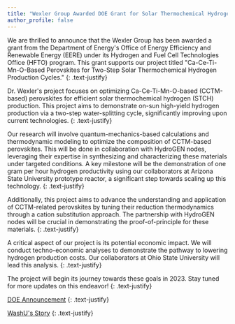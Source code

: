 ```yaml
---
title: "Wexler Group Awarded DOE Grant for Solar Thermochemical Hydrogen Production"
author_profile: false
---
```


We are thrilled to announce that the Wexler Group has been awarded a grant from the Department of Energy's Office of
Energy Efficiency and Renewable Energy (EERE) under its Hydrogen and Fuel Cell Technologies Office (HFTO) program. This
grant supports our project titled "Ca-Ce-Ti-Mn-O-Based Perovskites for Two-Step Solar Thermochemical Hydrogen Production
Cycles."
{: .text-justify}

Dr. Wexler's project focuses on optimizing Ca-Ce-Ti-Mn-O-based (CCTM-based) perovskites for efficient solar
thermochemical hydrogen (STCH) production. This project aims to demonstrate on-sun high-yield hydrogen production via a
two-step water-splitting cycle, significantly improving upon current technologies.
{: .text-justify}

Our research will involve quantum-mechanics-based calculations and thermodynamic modeling to optimize the composition of
CCTM-based perovskites. This will be done in collaboration with HydroGEN nodes, leveraging their expertise in
synthesizing and characterizing these materials under targeted conditions. A key milestone will be the demonstration of
one gram per hour hydrogen productivity using our collaborators at Arizona State University prototype reactor, a
significant step towards scaling up this technology.
{: .text-justify}

Additionally, this project aims to advance the understanding and application of CCTM-related perovskites by tuning their
reduction thermodynamics through a cation substitution approach. The partnership with HydroGEN nodes will be crucial in
demonstrating the proof-of-principle for these materials.
{: .text-justify}

A critical aspect of our project is its potential economic impact. We will conduct techno-economic analyses to
demonstrate the pathway to lowering hydrogen production costs. Our collaborators at Ohio State University will lead this
analysis.
{: .text-justify}

The project will begin its journey towards these goals in 2023. Stay tuned for more updates
on this endeavor!
{: .text-justify}

[DOE Announcement](https://www.energy.gov/eere/fuelcells/selections-funding-opportunity-support-hydrogen-shot-and-university-research)
{: .text-justify}

[WashU's Story](https://artsci.wustl.edu/ampersand/125-million-grant-create-hydrogen-fuel-sunlight-and-water)
{: .text-justify}